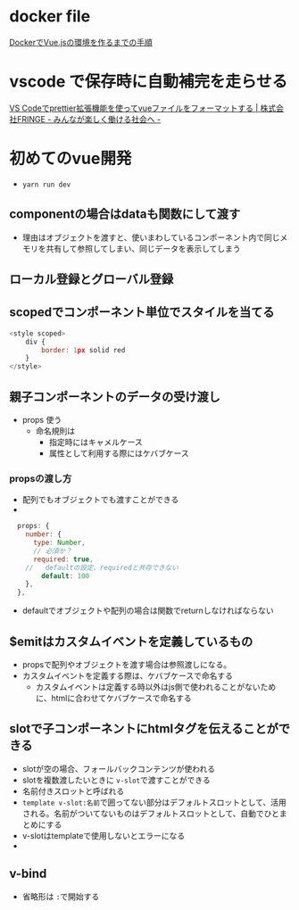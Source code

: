 # docker file
[DockerでVue.jsの環境を作るまでの手順](https://zenn.dev/tet0h/articles/docker-vuejs)

# vscode で保存時に自動補完を走らせる
[VS Codeでprettier拡張機能を使ってvueファイルをフォーマットする | 株式会社FRINGE - みんなが楽しく働ける社会へ -][ref1]

# 初めてのvue開発
- `yarn run dev`

## componentの場合はdataも関数にして渡す
- 理由はオブジェクトを渡すと、使いまわしているコンポーネント内で同じメモリを共有して参照してしまい、同じデータを表示してしまう

## ローカル登録とグローバル登録

## scopedでコンポーネント単位でスタイルを当てる
``` javascript
<style scoped>
	div {
		border: 1px solid red
	}
</style>
```

## 親子コンポーネントのデータの受け渡し
- props 使う
  - 命名規則は
    - 指定時にはキャメルケース
    - 属性として利用する際にはケバブケース


### propsの渡し方
- 配列でもオブジェクトでも渡すことができる
-
```javascript
  props: {
    number: {
      type: Number,
      // 必須か？
      required: true,
	//   defaultの設定、requiredと共存できない
		default: 100
    },
  },
```

- defaultでオブジェクトや配列の場合は関数でreturnしなければならない

## $emitはカスタムイベントを定義しているもの
- propsで配列やオブジェクトを渡す場合は参照渡しになる。
- カスタムイベントを定義する際は、ケバブケースで命名する
  - カスタムイベントは定義する時以外はjs側で使われることがないために、htmlに合わせてケバブケースで命名する

## slotで子コンポーネントにhtmlタグを伝えることができる
- slotが空の場合、フォールバックコンテンツが使われる
- slotを複数渡したいときに `v-slot`で渡すことができる
- 名前付きスロットと呼ばれる
- `template v-slot:名前`で囲ってない部分はデフォルトスロットとして、活用される。名前がついてないものはデフォルトスロットとして、自動でひとまとめにする
- v-slotはtemplateで使用しないとエラーになる
-

## v-bind
- 省略形は `:`で開始する













[ref1]:(https://fringe.co.jp/vs-code%E3%81%A7prettier%E6%8B%A1%E5%BC%B5%E6%A9%9F%E8%83%BD%E3%82%92%E4%BD%BF%E3%81%A3%E3%81%A6vue%E3%83%95%E3%82%A1%E3%82%A4%E3%83%AB%E3%82%92%E3%83%95%E3%82%A9%E3%83%BC%E3%83%9E%E3%83%83%E3%83%88/)